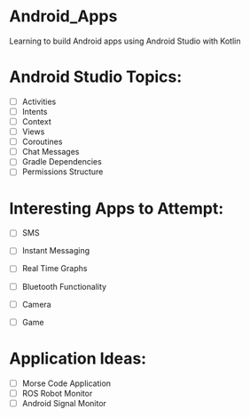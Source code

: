 # Android_Apps
Learning to build Android apps using Android Studio with Kotlin


# Android Studio Topics: 

- [ ] Activities
- [ ] Intents 
- [ ] Context
- [ ] Views
- [ ] Coroutines
- [ ] Chat Messages 
- [ ] Gradle Dependencies 
- [ ] Permissions Structure

# Interesting Apps to Attempt: 
- [ ] SMS
- [ ] Instant Messaging 
- [ ] Real Time Graphs 
- [ ] Bluetooth Functionality 
- [ ] Camera 
- [ ] Game


# Application Ideas: 

- [ ] Morse Code Application 
- [ ] ROS Robot Monitor 
- [ ] Android Signal Monitor
